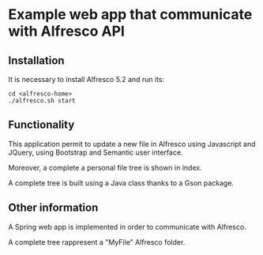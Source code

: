 
# Example web app that communicate with Alfresco API

## Installation

It is necessary to install Alfresco 5.2 and run its:

```
cd <alfresco-home>
./alfresco.sh start
```

## Functionality

This application permit to update a new file in Alfresco using Javascript and JQuery, using Bootstrap and Semantic user interface.

Moreover, a complete a personal file tree is shown in index. 

A complete tree is built using a Java class thanks to a Gson package.

## Other information

A Spring web app is implemented in order to communicate with Alfresco.

A complete tree rappresent a "MyFile" Alfresco folder.

